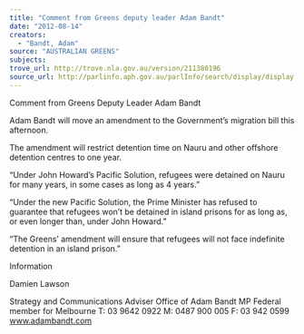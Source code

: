 ```yaml
---
title: "Comment from Greens deputy leader Adam Bandt"
date: "2012-08-14"
creators:
  - "Bandt, Adam"
source: "AUSTRALIAN GREENS"
subjects:
trove_url: http://trove.nla.gov.au/version/211380196
source_url: http://parlinfo.aph.gov.au/parlInfo/search/display/display.w3p;query=Id%3A%22media/pressrel/1849721%22
---
```


 Comment from Greens Deputy Leader Adam Bandt   

 Adam Bandt will move an amendment to the Government’s migration bill this afternoon.   

 The amendment will restrict detention time on Nauru and other offshore detention centres  to one year.   

 “Under John Howard’s Pacific Solution, refugees were detained on Nauru for many years, in  some cases as long as 4 years.”   

 “Under the new Pacific Solution, the Prime Minister has refused to guarantee that refugees  won’t be detained in island prisons for as long as, or even longer than, under John Howard.”   

 “The Greens’ amendment will ensure that refugees will not face indefinite detention in an  island prison.”   

 

 Information   

 Damien Lawson   

 Strategy and Communications Adviser  Office of Adam Bandt MP  Federal member for Melbourne  T: 03 9642 0922 M: 0487 900 005 F: 03 942 0599  www.adambandt.com   

 

 

